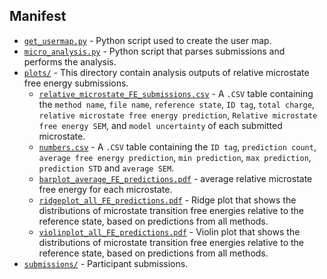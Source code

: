 ## Manifest
- [`get_usermap.py`](get_usermap.py) - Python script used to create the user map.
- [`micro_analysis.py`](micro_analysis.py) - Python script that parses submissions and performs the analysis.
- [`plots/`](plots/) - This directory contain analysis outputs of relative microstate free energy submissions.
  - [`relative_microstate_FE_submissions.csv`](plots/relative_microstate_FE_submissions.csv) - A `.CSV` table containing the `method name`, `file name`, `reference state`, `ID tag`, `total charge`, `relative microstate free energy prediction`, `Relative microstate free energy SEM`, and `model uncertainty` of each submitted microstate.
  - [`numbers.csv`](plots/numbers.csv) - A `.CSV` table containing the `ID tag`, `prediction count`, `average free energy prediction`, `min prediction`, `max prediction`, `prediction STD` and `average SEM`.
  - [`barplot_average_FE_predictions.pdf`](plots/barplot_average_FE_predictions.pdf) - average relative microstate free energy for each microstate.
  - [`ridgeplot_all_FE_predictions.pdf`](plots/ridgeplot_all_FE_predictions.pdf) - Ridge plot that shows the  distributions of microstate transition free energies relative to the reference state, based on predictions from all methods.
  - [`violinplot_all_FE_predictions.pdf`](plots/violinplot_all_FE_predictions.pdf) - Violin plot that shows the  distributions of microstate transition free energies relative to the reference state, based on predictions from all methods.
- [`submissions/`](submissions/) - Participant submissions.

